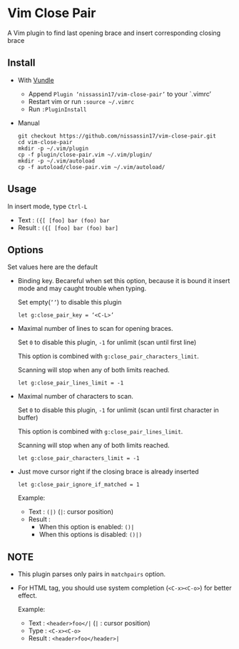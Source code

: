 Vim Close Pair
==============
A Vim plugin to find last opening brace and insert corresponding closing brace

Install
-------
*	With [Vundle](https://github.com/VundleVim/Vundle.vi://github.com/VundleVim/Vundle.vim)

	- Append `Plugin ‘nissassin17/vim-close-pair’` to your `.vimrc’
	- Restart vim or run `:source ~/.vimrc`
	- Run `:PluginInstall`

*	Manual

		git checkout https://github.com/nissassin17/vim-close-pair.git
		cd vim-close-pair
		mkdir -p ~/.vim/plugin
		cp -f plugin/close-pair.vim ~/.vim/plugin/
		mkdir -p ~/.vim/autoload
		cp -f autoload/close-pair.vim ~/.vim/autoload/

Usage
-----
In insert mode, type `Ctrl-L`

- Text   : `({[ [foo] bar (foo) bar`
- Result : `({[ [foo] bar (foo) bar]`

Options
-------
Set values here are the default

*	Binding key. Becareful when set this option, because it is bound it insert mode and may caught trouble when typing.

	Set empty(`’’`) to disable this plugin

	```
	let g:close_pair_key = ‘<C-L>’
	```

*	Maximal number of lines to scan for opening braces.

	Set `0` to disable this plugin, `-1` for unlimit (scan until first line)

	This option is combined with `g:close_pair_characters_limit`.
	
	Scanning will stop when any of both limits reached.

	```
	let g:close_pair_lines_limit = -1
	```

*	Maximal number of characters to scan.

	Set `0` to disable this plugin, `-1` for unlimit (scan until first character in buffer)

	This option is combined with `g:close_pair_lines_limit`.
	
	Scanning will stop when any of both limits reached.

	```
	let g:close_pair_characters_limit = -1
	```

*	Just move cursor right if the closing brace is already inserted

	```
	let g:close_pair_ignore_if_matched = 1
	```

	Example:

	- Text  : `(|)` (`|`: cursor position)
	- Result :
		- When this option is enabled: `()|`
		- When this options is disabled: `()|)`
	
NOTE
----
*	This plugin parses only pairs in `matchpairs` option.

*	For HTML tag, you should use system completion (`<C-x><C-o>`) for better effect.

	Example:

	- Text   : `<header>foo</|` (`|`   : cursor position)
	- Type   : `<C-x><C-o>`
	- Result : `<header>foo</header>|`
